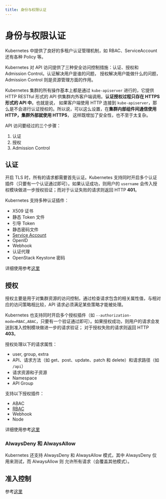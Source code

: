 ```yaml
---
title: 身份与权限认证
---
```


# 身份与权限认证
Kubernetes 中提供了良好的多租户认证管理机制，如 RBAC、ServiceAccount 还有各种 Policy 等。

Kubernetes 对 API 访问提供了三种安全访问控制措施：认证、授权和 Admission Control。认证解决用户是谁的问题，
授权解决用户能做什么的问题，Admission Control 则是资源管理方面的作用。

Kubernetes 集群的所有操作基本上都是通过 `kube-apiserver` 进行的，它提供 HTTP RESTful 形式的 API 供集群内外客户端调用。**认证授权过程只存在 HTTPS 形式的 API 中**。也就是说，
如果客户端使用 HTTP 连接到 `kube-apiserver`，那么是不会进行认证授权的。所以说，可以这么设置，在**集群内部组件间通信使用 HTTP，集群外部就使用 HTTPS**，
这样既增加了安全性，也不至于太复杂。

API 访问要经过的三个步骤：
1. 认证
2. 授权
3. Admission Control

## 认证
开启 TLS 时，所有的请求都需要首先认证。Kubernetes 支持同时开启多个认证插件（只要有一个认证通过即可）。如果认证成功，则用户的 `username` 会传入授
权模块做进一步授权验证；而对于认证失败的请求则返回 HTTP **401**。

Kubernetes 支持多种认证插件：
- X509 证书
- 静态 Token 文件
- 引导 Token
- 静态密码文件
- [Service Account](./service-account.html)
- OpenID
- Webhook
- 认证代理
- OpenStack Keystone 密码

详细使用参考[这里](./authentication.html)

## 授权
授权主要是用于对集群资源的访问控制，通过检查请求包含的相关属性值，与相对应的访问策略相比较，API 请求必须满足某些策略才能被处理。

Kubernetes 也支持同时开启多个授权插件（如 `--authorization-mode=RBAC,ABAC`，只要有一个验证通过即可）。如果授权成功，则用户的请求会发送到准入控制模块做进一步的请求验证；
对于授权失败的请求则返回 HTTP **403**。

授权处理以下的请求属性：
- user, group, extra
- API、请求方法（如 get、post、update、patch 和 delete）和请求路径（如 `/api`）
- 请求资源和子资源
- Namespace
- API Group

支持以下授权插件：
- ABAC
- [RBAC](./rbac.html)
- Webhook
- Node

详细使用参考[这里](./authorization.html)

### AlwaysDeny 和 AlwaysAllow
Kubernetes 还支持 AlwaysDeny 和 AlwaysAllow 模式，其中 AlwaysDeny 仅用来测试，而 AlwaysAllow 则 允许所有请求（会覆盖其他模式）。

## 准入控制
参考[这里](../controller/admission.html)